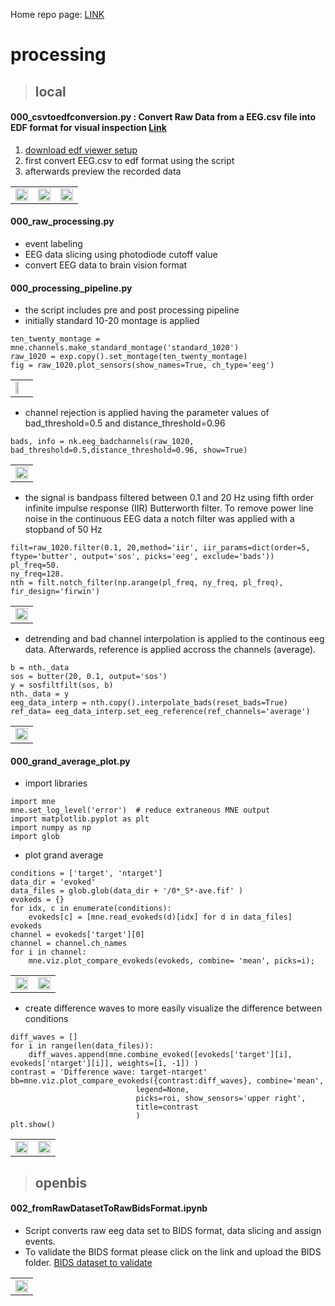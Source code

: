 Home repo page: [LINK](https://github.com/neuramod/neuramod_data)

# processing
> ## local
#### 000_csvtoedfconversion.py : Convert Raw Data from a EEG.csv file into EDF format for visual inspection [Link](https://github.com/neuramod/neuramod_data/tree/main/code/processing/local)
 1. [download edf viewer setup](https://www.teuniz.net/edfbrowser/)
 2. first convert EEG.csv to edf format using the script
 3. afterwards preview the recorded data

<table>
<tr>
<td><img src="https://user-images.githubusercontent.com/87472076/227936682-26f48a44-cedc-48a0-b40e-995391fec5f2.PNG"  alt="" width = 100% height = auto></td>
<td><img src="https://user-images.githubusercontent.com/87472076/227936773-6e0d2d2d-b93f-4f29-bff6-b6b292a21ab7.PNG"  alt="" width = 100% height = auto></td>
<td><img src="https://user-images.githubusercontent.com/87472076/227936900-23d824ee-4170-49ed-8ed6-8be509e648d3.png"  alt="" width = 100% height = auto></td>
</tr>
</table>


#### 000_raw_processing.py
* event labeling
* EEG data slicing using photodiode cutoff value
* convert EEG data to brain vision format

#### 000_processing_pipeline.py
 * the script includes pre and post processing pipeline
 * initially standard 10-20 montage is applied
 ```
 ten_twenty_montage = mne.channels.make_standard_montage('standard_1020')
 raw_1020 = exp.copy().set_montage(ten_twenty_montage)
 fig = raw_1020.plot_sensors(show_names=True, ch_type='eeg')
 ```
<table>
<tr>
<td><img src="https://user-images.githubusercontent.com/87472076/227962429-a429092c-352d-4d66-b2d9-b6172bdc90b3.png"  alt="" width = 50% height = auto></td>
</tr>
</table>


* channel rejection is applied having the parameter values of bad_threshold=0.5 and distance_threshold=0.96
```
bads, info = nk.eeg_badchannels(raw_1020, bad_threshold=0.5,distance_threshold=0.96, show=True)
```
<table>
<tr>
<td><img src="https://user-images.githubusercontent.com/87472076/227963405-56faeebc-8c77-4630-82a5-848e30f91340.png"  alt="" width = 100% height = auto></td>
</tr>
</table>


*  the signal is bandpass filtered between 0.1 and 20 Hz using fifth order infinite impulse response (IIR) Butterworth filter. To remove power line noise in the continuous EEG data a notch filter was applied with a stopband of 50 Hz
```
filt=raw_1020.filter(0.1, 20,method='iir', iir_params=dict(order=5, ftype='butter', output='sos', picks='eeg', exclude='bads'))
pl_freq=50.
ny_freq=128.
nth = filt.notch_filter(np.arange(pl_freq, ny_freq, pl_freq), fir_design='firwin')
```
<table>
<tr>
<td><img src="https://user-images.githubusercontent.com/87472076/227967783-d7963cb8-cb09-41a6-b372-b0c04e3fe2d4.png"  alt="" width = 100% height = auto></td>
</tr>
</table>


* detrending and bad channel interpolation is applied to the continous eeg data. Afterwards, reference is applied accross the channels (average).
```
b = nth._data
sos = butter(20, 0.1, output='sos')
y = sosfiltfilt(sos, b)
nth._data = y
eeg_data_interp = nth.copy().interpolate_bads(reset_bads=True)
ref_data= eeg_data_interp.set_eeg_reference(ref_channels='average')
```
<table>
<tr>
<td><img src="https://user-images.githubusercontent.com/87472076/227969877-7375ef7d-1545-4975-ac3c-2732cb25adbd.png"  alt="" width = 100% height = auto></td>
</tr>
</table>


#### 000_grand_average_plot.py
* import libraries
```
import mne
mne.set_log_level('error')  # reduce extraneous MNE output
import matplotlib.pyplot as plt
import numpy as np
import glob
```
* plot grand average
```
conditions = ['target', 'ntarget']
data_dir = 'evoked'
data_files = glob.glob(data_dir + '/0*_S*-ave.fif' )
evokeds = {}
for idx, c in enumerate(conditions):
    evokeds[c] = [mne.read_evokeds(d)[idx] for d in data_files]
evokeds
channel = evokeds['target'][0]
channel = channel.ch_names
for i in channel:
    mne.viz.plot_compare_evokeds(evokeds, combine= 'mean', picks=i);
```
<table>
<tr>
<td><img src="https://user-images.githubusercontent.com/87472076/229495622-fd2f9e1e-23ff-404c-bfd4-043163c393bc.png"  alt="" width = 100% height = auto></td>
<td><img src="https://user-images.githubusercontent.com/87472076/229495638-0cdde271-7503-4eff-b529-f16df2efb132.png"  alt="" width = 100% height = auto></td>
</tr>
</table>


* create difference waves to more easily visualize the difference between conditions
```
diff_waves = []
for i in range(len(data_files)):
    diff_waves.append(mne.combine_evoked([evokeds['target'][i], evokeds['ntarget'][i]], weights=[1, -1]) )
contrast = 'Difference wave: target-ntarget'
bb=mne.viz.plot_compare_evokeds({contrast:diff_waves}, combine='mean',
                            legend=None,
                            picks=roi, show_sensors='upper right',
                            title=contrast
                            )
plt.show()
```
<table>
<tr>
<td><img src="https://user-images.githubusercontent.com/87472076/229495022-99f55e87-e228-4a2c-aaa7-3576af0a508f.png"  alt="" width = 100% height = auto></td>
<td><img src="https://user-images.githubusercontent.com/87472076/229495045-50408221-5461-40ba-8d01-8753e244a561.png"  alt="" width = 100% height = auto></td>
</tr>
</table>



> ## openbis
#### 002_fromRawDatasetToRawBidsFormat.ipynb
* Script converts raw eeg data set to BIDS format, data slicing and assign events.
* To validate the BIDS format please click on the link and upload the BIDS folder. [BIDS dataset to validate](https://bids-standard.github.io/bids-validator/)
<table>
<tr>
<td><img src="https://user-images.githubusercontent.com/87472076/227949996-0254c3fb-03a3-4912-a84d-58fc23ce715d.png"  alt="" width = 100% height = auto></td>
</tr>
</table>




